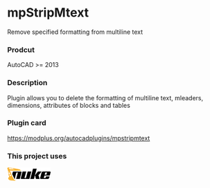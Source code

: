 # mpStripMtext
Remove specified formatting from multiline text
### Prodcut ###
AutoCAD >= 2013
### Description ###
Plugin allows you to delete the formatting of multiline text, mleaders, dimensions, attributes of blocks and tables
### Plugin card ###
https://modplus.org/autocadplugins/mpstripmtext
### This project uses

[<img align="left" src="https://raw.githubusercontent.com/ModPlus-Software/Documentation/master/Images/nuke-logo-small.png" />](https://nuke.build/)
